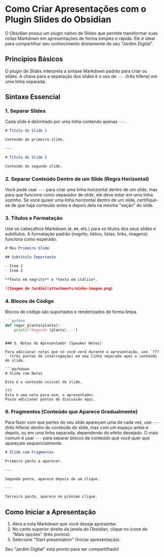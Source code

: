# Como Criar Apresentações com o Plugin Slides do Obsidian

O Obsidian possui um plugin nativo de Slides que permite transformar suas notas Markdown em apresentações de forma simples e rápida. Ele é ideal para compartilhar seu conhecimento diretamente do seu "Jardim Digital".

## Princípios Básicos

O plugin de Slides interpreta a sintaxe Markdown padrão para criar os slides. A chave para a separação dos slides é o uso de `---` (três hífens) em uma linha separada.

## Sintaxe Essencial

### 1. Separar Slides

Cada slide é delimitado por uma linha contendo apenas `---`.

```markdown
# Título do Slide 1

Conteúdo do primeiro slide.

---

# Título do Slide 2

Conteúdo do segundo slide.
```

### 2. Separar Conteúdo Dentro de um Slide (Regra Horizontal)

Você pode usar `---` para criar uma linha horizontal dentro de um slide, mas para que funcione como separador de slide, ele deve estar em uma linha *sozinho*. Se você quiser uma linha horizontal dentro de um slide, certifique-se de que haja conteúdo antes e depois dela na mesma "seção" do slide.

### 3. Títulos e Formatação

Use os cabeçalhos Markdown (`#`, `##`, etc.) para os títulos dos seus slides e subtítulos. A formatação padrão (negrito, itálico, listas, links, imagens) funciona como esperado.

```markdown
# Meu Primeiro Slide

## Subtítulo Importante

- Item 1
- Item 2

**Texto em negrito** e *texto em itálico*.

![Imagem do Jardim](attachments/minha-imagem.png)
```

### 4. Blocos de Código

Blocos de código são suportados e renderizados de forma limpa.

```markdown
```python
def regar_planta(planta):
    print(f"Regando {planta}...")
```
```

### 5. Notas do Apresentador (Speaker Notes)

Para adicionar notas que só você verá durante a apresentação, use `???` (três pontos de interrogação) em uma linha separada após o conteúdo do slide.

```markdown
# Slide com Notas

Este é o conteúdo visível do slide.

???
Esta é uma nota para mim, o apresentador.
Posso adicionar pontos de discussão aqui.
```

### 6. Fragmentos (Conteúdo que Aparece Gradualmente)

Para fazer com que partes do seu slide apareçam uma de cada vez, use `---` (três hífens) *dentro* do conteúdo do slide, mas com um espaço antes e depois, ou em uma linha separada, dependendo do efeito desejado. O mais comum é usar `---` para separar blocos de conteúdo que você quer que apareçam sequencialmente.

```markdown
# Slide com Fragmentos

Primeiro ponto a aparecer.

---

Segundo ponto, aparece depois de um clique.

---

Terceiro ponto, aparece no próximo clique.
```

## Como Iniciar a Apresentação

1.  Abra a nota Markdown que você deseja apresentar.
2.  No canto superior direito da janela do Obsidian, clique no ícone de "Mais opções" (três pontos).
3.  Selecione "Start presentation" (Iniciar apresentação).

Seu "Jardim Digital" está pronto para ser compartilhado!
